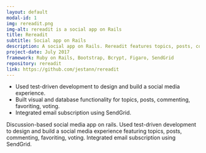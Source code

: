 ```yaml
---
layout: default
modal-id: 1
img: rereadit.png
img-alt: rereadit is a social app on Rails
title: Rereadit
subtitle: Social app on Rails
description: A social app on Rails. Rereadit features topics, posts, commenting, favoriting, and a custom voting/ranking algorithm. Email subscription via SendGrid.
project-date: July 2017
framework: Ruby on Rails, Bootstrap, Bcrypt, Figaro, SendGrid
repository: rereadit
link: https://github.com/jestann/rereadit 
---
```


- Used test-driven development to design and build a social media experience.
- Built visual and database functionality for topics, posts, commenting, favoriting, voting.
- Integrated email subscription using SendGrid.

Discussion-based social media app on rails.
Used test-driven development to design and build a social media experience featuring topics, posts, commenting, favoriting, voting.
Integrated email subscription using SendGrid.

